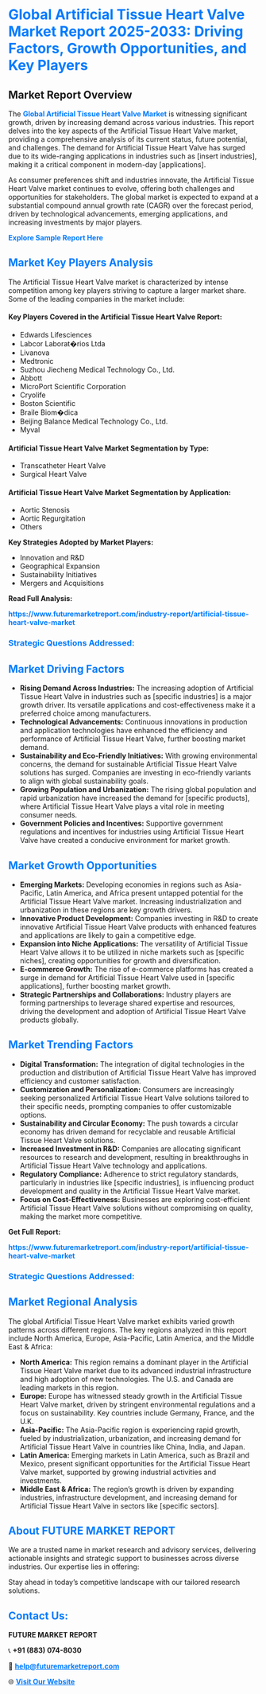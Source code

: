 <h1 style="color: #007BFF;">Global Artificial Tissue Heart Valve Market Report 2025-2033: Driving Factors, Growth Opportunities, and Key Players</h1>

<section id="overview">
<h2>Market Report Overview</h2>
<p>The <a href="https://www.futuremarketreport.com/industry-report/artificial-tissue-heart-valve-market" style="color: #007BFF; text-decoration: none;"><strong>Global Artificial Tissue Heart Valve Market</strong></a> is witnessing significant growth, driven by increasing demand across various industries. This report delves into the key aspects of the Artificial Tissue Heart Valve market, providing a comprehensive analysis of its current status, future potential, and challenges. The demand for Artificial Tissue Heart Valve has surged due to its wide-ranging applications in industries such as [insert industries], making it a critical component in modern-day [applications].</p>
<p>As consumer preferences shift and industries innovate, the Artificial Tissue Heart Valve market continues to evolve, offering both challenges and opportunities for stakeholders. The global market is expected to expand at a substantial compound annual growth rate (CAGR) over the forecast period, driven by technological advancements, emerging applications, and increasing investments by major players.</p>
</section>

<section id="overview">
<p><a href="https://www.futuremarketreport.com/request-sample/reportId=78914" style="color: #007BFF; text-decoration: none;"><strong>Explore Sample Report Here</strong></a></p>
</section>

<section id="key-players">
<h2 style="color: #007BFF;">Market Key Players Analysis</h2>
<p>The Artificial Tissue Heart Valve market is characterized by intense competition among key players striving to capture a larger market share. Some of the leading companies in the market include:</p>
<h4>Key Players Covered in the Artificial Tissue Heart Valve Report:</h4>
<ul><li>Edwards Lifesciences</li><li>Labcor Laborat�rios Ltda</li><li>Livanova</li><li>Medtronic</li><li>Suzhou Jiecheng Medical Technology Co., Ltd.</li><li>Abbott</li><li>MicroPort Scientific Corporation</li><li>Cryolife</li><li>Boston Scientific</li><li>Braile Biom�dica</li><li>Beijing Balance Medical Technology Co., Ltd.</li><li>Myval</li></ul>
<h4>Artificial Tissue Heart Valve Market Segmentation by Type:</h4>
<ul><li>Transcatheter Heart Valve</li><li>Surgical Heart Valve</li></ul>

<h4>Artificial Tissue Heart Valve Market Segmentation by Application:</h4>
<ul><li>Aortic Stenosis</li><li>Aortic Regurgitation</li><li>Others</li></ul>
<p><strong>Key Strategies Adopted by Market Players:</strong></p>
<ul>
<li>Innovation and R&D</li>
<li>Geographical Expansion</li>
<li>Sustainability Initiatives</li>
<li>Mergers and Acquisitions</li>
</ul>
</section>

<section>
<p><strong>Read Full Analysis: </strong></p><a href="https://www.futuremarketreport.com/industry-report/artificial-tissue-heart-valve-market" style="color: #007BFF; text-decoration: none;"><strong>https://www.futuremarketreport.com/industry-report/artificial-tissue-heart-valve-market</strong></a>
<h3 style="color: #007BFF;">Strategic Questions Addressed:</h3>
</section>

<section id="driving-factors">
<h2 style="color: #007BFF;">Market Driving Factors</h2>
<ul>
<li><strong>Rising Demand Across Industries:</strong> The increasing adoption of Artificial Tissue Heart Valve in industries such as [specific industries] is a major growth driver. Its versatile applications and cost-effectiveness make it a preferred choice among manufacturers.</li>
<li><strong>Technological Advancements:</strong> Continuous innovations in production and application technologies have enhanced the efficiency and performance of Artificial Tissue Heart Valve, further boosting market demand.</li>
<li><strong>Sustainability and Eco-Friendly Initiatives:</strong> With growing environmental concerns, the demand for sustainable Artificial Tissue Heart Valve solutions has surged. Companies are investing in eco-friendly variants to align with global sustainability goals.</li>
<li><strong>Growing Population and Urbanization:</strong> The rising global population and rapid urbanization have increased the demand for [specific products], where Artificial Tissue Heart Valve plays a vital role in meeting consumer needs.</li>
<li><strong>Government Policies and Incentives:</strong> Supportive government regulations and incentives for industries using Artificial Tissue Heart Valve have created a conducive environment for market growth.</li>
</ul>
</section>

<section id="growth-opportunities">
<h2 style="color: #007BFF;">Market Growth Opportunities</h2>
<ul>
<li><strong>Emerging Markets:</strong> Developing economies in regions such as Asia-Pacific, Latin America, and Africa present untapped potential for the Artificial Tissue Heart Valve market. Increasing industrialization and urbanization in these regions are key growth drivers.</li>
<li><strong>Innovative Product Development:</strong> Companies investing in R&D to create innovative Artificial Tissue Heart Valve products with enhanced features and applications are likely to gain a competitive edge.</li>
<li><strong>Expansion into Niche Applications:</strong> The versatility of Artificial Tissue Heart Valve allows it to be utilized in niche markets such as [specific niches], creating opportunities for growth and diversification.</li>
<li><strong>E-commerce Growth:</strong> The rise of e-commerce platforms has created a surge in demand for Artificial Tissue Heart Valve used in [specific applications], further boosting market growth.</li>
<li><strong>Strategic Partnerships and Collaborations:</strong> Industry players are forming partnerships to leverage shared expertise and resources, driving the development and adoption of Artificial Tissue Heart Valve products globally.</li>
</ul>
</section>

<section id="trending-factors">
<h2 style="color: #007BFF;">Market Trending Factors</h2>
<ul>
<li><strong>Digital Transformation:</strong> The integration of digital technologies in the production and distribution of Artificial Tissue Heart Valve has improved efficiency and customer satisfaction.</li>
<li><strong>Customization and Personalization:</strong> Consumers are increasingly seeking personalized Artificial Tissue Heart Valve solutions tailored to their specific needs, prompting companies to offer customizable options.</li>
<li><strong>Sustainability and Circular Economy:</strong> The push towards a circular economy has driven demand for recyclable and reusable Artificial Tissue Heart Valve solutions.</li>
<li><strong>Increased Investment in R&D:</strong> Companies are allocating significant resources to research and development, resulting in breakthroughs in Artificial Tissue Heart Valve technology and applications.</li>
<li><strong>Regulatory Compliance:</strong> Adherence to strict regulatory standards, particularly in industries like [specific industries], is influencing product development and quality in the Artificial Tissue Heart Valve market.</li>
<li><strong>Focus on Cost-Effectiveness:</strong> Businesses are exploring cost-efficient Artificial Tissue Heart Valve solutions without compromising on quality, making the market more competitive.</li>
</ul>
</section>

<section>
<p><strong>Get Full Report: </strong></p><a href="https://www.futuremarketreport.com/industry-report/artificial-tissue-heart-valve-market" style="color: #007BFF; text-decoration: none;"><strong>https://www.futuremarketreport.com/industry-report/artificial-tissue-heart-valve-market</strong></a>
<h3 style="color: #007BFF;">Strategic Questions Addressed:</h3>
</section>


<section id="regional-analysis">
<h2 style="color: #007BFF;">Market Regional Analysis</h2>
<p>The global Artificial Tissue Heart Valve market exhibits varied growth patterns across different regions. The key regions analyzed in this report include North America, Europe, Asia-Pacific, Latin America, and the Middle East & Africa:</p>
<ul>
<li><strong>North America:</strong> This region remains a dominant player in the Artificial Tissue Heart Valve market due to its advanced industrial infrastructure and high adoption of new technologies. The U.S. and Canada are leading markets in this region.</li>
<li><strong>Europe:</strong> Europe has witnessed steady growth in the Artificial Tissue Heart Valve market, driven by stringent environmental regulations and a focus on sustainability. Key countries include Germany, France, and the U.K.</li>
<li><strong>Asia-Pacific:</strong> The Asia-Pacific region is experiencing rapid growth, fueled by industrialization, urbanization, and increasing demand for Artificial Tissue Heart Valve in countries like China, India, and Japan.</li>
<li><strong>Latin America:</strong> Emerging markets in Latin America, such as Brazil and Mexico, present significant opportunities for the Artificial Tissue Heart Valve market, supported by growing industrial activities and investments.</li>
<li><strong>Middle East & Africa:</strong> The region’s growth is driven by expanding industries, infrastructure development, and increasing demand for Artificial Tissue Heart Valve in sectors like [specific sectors].</li>
</ul>
</section>

<footer>
<h2 style="color: #007BFF;">About FUTURE MARKET REPORT</h2>
<p>We are a trusted name in market research and advisory services, delivering actionable insights and strategic support to businesses across diverse industries. Our expertise lies in offering:</p>

<p>Stay ahead in today’s competitive landscape with our tailored research solutions.</p>

<h2 style="color: #007BFF;">Contact Us:</h2>
<p><strong>FUTURE MARKET REPORT</strong></p>
<p>📞 <strong>+91 (883) 074-8030</strong></p>
<p>📧 <strong><a href="mailto:help@futuremarketreport.com" style="color: #007BFF;">help@futuremarketreport.com</a></strong></p>
<p>🌐 <strong><a href="https://www.futuremarketreport.com/" style="color: #007BFF;">Visit Our Website</a></strong></p>
</footer>